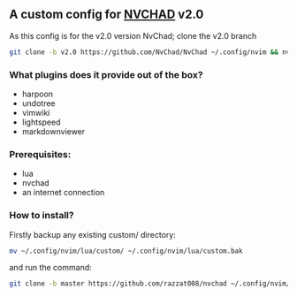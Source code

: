 ## A custom config for [NVCHAD](https://github.com/NvChad/NvChad.git) v2.0

As this config is for the v2.0 version NvChad; clone the v2.0 branch
```bash
git clone -b v2.0 https://github.com/NvChad/NvChad ~/.config/nvim && nvim
```

### What plugins does it provide out of the box?

- harpoon
- undotree
- vimwiki
- lightspeed
- markdownviewer

### Prerequisites:
- lua
- nvchad
- an internet connection

### How to install?

Firstly backup any existing custom/ directory:

```bash
mv ~/.config/nvim/lua/custom/ ~/.config/nvim/lua/custom.bak
```
and run the command:

```bash
git clone -b master https://github.com/razzat008/nvchad ~/.config/nvim/lua/custom/ 
```
